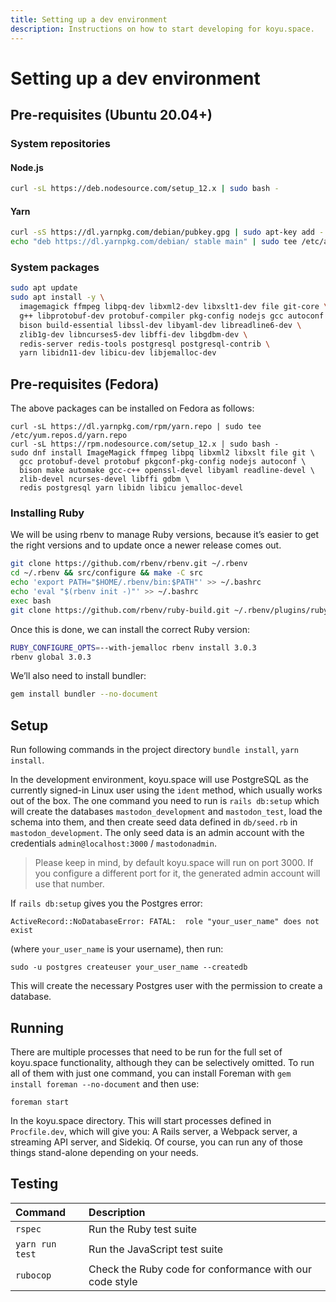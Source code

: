 ```yaml
---
title: Setting up a dev environment
description: Instructions on how to start developing for koyu.space.
---
```


# Setting up a dev environment

## Pre-requisites (Ubuntu 20.04+)

### System repositories

#### Node.js

```bash
curl -sL https://deb.nodesource.com/setup_12.x | sudo bash -
```

#### Yarn

```bash
curl -sS https://dl.yarnpkg.com/debian/pubkey.gpg | sudo apt-key add -
echo "deb https://dl.yarnpkg.com/debian/ stable main" | sudo tee /etc/apt/sources.list.d/yarn.list
```

### System packages

```bash
sudo apt update
sudo apt install -y \
  imagemagick ffmpeg libpq-dev libxml2-dev libxslt1-dev file git-core \
  g++ libprotobuf-dev protobuf-compiler pkg-config nodejs gcc autoconf \
  bison build-essential libssl-dev libyaml-dev libreadline6-dev \
  zlib1g-dev libncurses5-dev libffi-dev libgdbm-dev \
  redis-server redis-tools postgresql postgresql-contrib \
  yarn libidn11-dev libicu-dev libjemalloc-dev
```

## Pre-requisites (Fedora)

The above packages can be installed on Fedora as follows:

```
curl -sL https://dl.yarnpkg.com/rpm/yarn.repo | sudo tee /etc/yum.repos.d/yarn.repo
curl -sL https://rpm.nodesource.com/setup_12.x | sudo bash -
sudo dnf install ImageMagick ffmpeg libpq libxml2 libxslt file git \
  gcc protobuf-devel protobuf pkgconf-pkg-config nodejs autoconf \
  bison make automake gcc-c++ openssl-devel libyaml readline-devel \
  zlib-devel ncurses-devel libffi gdbm \
  redis postgresql yarn libidn libicu jemalloc-devel
```

### Installing Ruby

We will be using rbenv to manage Ruby versions, because it’s easier to get the right versions and to update once a newer release comes out.

```bash
git clone https://github.com/rbenv/rbenv.git ~/.rbenv
cd ~/.rbenv && src/configure && make -C src
echo 'export PATH="$HOME/.rbenv/bin:$PATH"' >> ~/.bashrc
echo 'eval "$(rbenv init -)"' >> ~/.bashrc
exec bash
git clone https://github.com/rbenv/ruby-build.git ~/.rbenv/plugins/ruby-build
```

Once this is done, we can install the correct Ruby version:

```bash
RUBY_CONFIGURE_OPTS=--with-jemalloc rbenv install 3.0.3
rbenv global 3.0.3
```

We’ll also need to install bundler:

```bash
gem install bundler --no-document
```

## Setup

Run following commands in the project directory `bundle install`, `yarn install`.

In the development environment, koyu.space will use PostgreSQL as the currently signed-in Linux user using the `ident` method, which usually works out of the box. The one command you need to run is `rails db:setup` which will create the databases `mastodon_development` and `mastodon_test`, load the schema into them, and then create seed data defined in `db/seed.rb` in `mastodon_development`. The only seed data is an admin account with the credentials `admin@localhost:3000` / `mastodonadmin`.

> Please keep in mind, by default koyu.space will run on port 3000. If you configure a different port for it, the generated admin account will use that number.

If `rails db:setup` gives you the Postgres error:

    ActiveRecord::NoDatabaseError: FATAL:  role "your_user_name" does not exist

(where `your_user_name` is your username), then run:

    sudo -u postgres createuser your_user_name --createdb

This will create the necessary Postgres user with the permission to create a database.

## Running

There are multiple processes that need to be run for the full set of koyu.space functionality, although they can be selectively omitted. To run all of them with just one command, you can install Foreman with `gem install foreman --no-document` and then use:

```text
foreman start
```

In the koyu.space directory. This will start processes defined in `Procfile.dev`, which will give you: A Rails server, a Webpack server, a streaming API server, and Sidekiq. Of course, you can run any of those things stand-alone depending on your needs.

## Testing

| Command | Description |
| :--- | :--- |
| `rspec` | Run the Ruby test suite |
| `yarn run test` | Run the JavaScript test suite |
| `rubocop` | Check the Ruby code for conformance with our code style |

